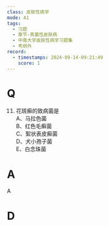 ```yaml
---
class: 皮肤性病学
mode: A1
tags:
  - 习题
  - 章节-真菌性皮肤病
  - 中南大学皮肤性病学习题集
  - 考纲外
record:
  - timestamps: 2024-09-14-09:21:49
    score: 1
---
```


# Q
11. 花斑癣的致病菌是  
A、马拉色菌  
B、红色毛癣菌  
C、絮状表皮癣菌  
D、犬小孢子菌  
E、白念珠菌  
# A
A
# D
